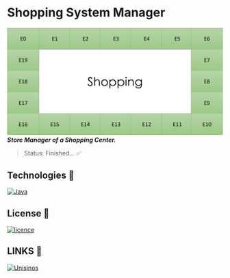 # Shopping System Manager
[![Banner](./src/assets/banner.png)](#)  
***Store Manager of a Shopping Center.***  

> Status: Finished... ✅ 
## Technologies 🚀

[![Java](https://img.shields.io/badge/Java-FF0000?style=for-the-badge&logo=openjdk&logoColor=white)](#)

## License 📝

[![licence](https://img.shields.io/github/license/reinheimermat/discover.svg)](https://github.com/Ileriayo/markdown-badges/blob/master/LICENSE)

## LINKS 🔗
[![Unisinos](https://img.shields.io/badge/Unisinos-143157?style=for-the-badge&logo=About&logoColor=white)](https://www.unisinos.br/)
